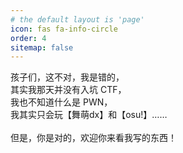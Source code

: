 ```yaml
---
# the default layout is 'page'
icon: fas fa-info-circle
order: 4
sitemap: false
---
```


孩子们，这不对，我是错的，<br>
其实我那天并没有入坑 CTF，<br>
我也不知道什么是 PWN，<br>
我其实只会玩【舞萌dx】和【osu!】……<br>
<br>
但是，你是对的，欢迎你来看我写的东西！

